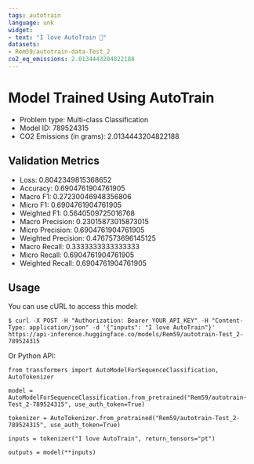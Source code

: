 ```yaml
---
tags: autotrain
language: unk
widget:
- text: "I love AutoTrain 🤗"
datasets:
- Rem59/autotrain-data-Test_2
co2_eq_emissions: 2.0134443204822188
---
```


# Model Trained Using AutoTrain

- Problem type: Multi-class Classification
- Model ID: 789524315
- CO2 Emissions (in grams): 2.0134443204822188

## Validation Metrics

- Loss: 0.8042349815368652
- Accuracy: 0.6904761904761905
- Macro F1: 0.27230046948356806
- Micro F1: 0.6904761904761905
- Weighted F1: 0.5640509725016768
- Macro Precision: 0.23015873015873015
- Micro Precision: 0.6904761904761905
- Weighted Precision: 0.4767573696145125
- Macro Recall: 0.3333333333333333
- Micro Recall: 0.6904761904761905
- Weighted Recall: 0.6904761904761905


## Usage

You can use cURL to access this model:

```
$ curl -X POST -H "Authorization: Bearer YOUR_API_KEY" -H "Content-Type: application/json" -d '{"inputs": "I love AutoTrain"}' https://api-inference.huggingface.co/models/Rem59/autotrain-Test_2-789524315
```

Or Python API:

```
from transformers import AutoModelForSequenceClassification, AutoTokenizer

model = AutoModelForSequenceClassification.from_pretrained("Rem59/autotrain-Test_2-789524315", use_auth_token=True)

tokenizer = AutoTokenizer.from_pretrained("Rem59/autotrain-Test_2-789524315", use_auth_token=True)

inputs = tokenizer("I love AutoTrain", return_tensors="pt")

outputs = model(**inputs)
```